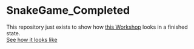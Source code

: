 # SnakeGame_Completed

This repository just exists to show how [this Workshop](https://github.com/CodingClubs-Berlin/SnakeCodingClub) looks in a finished state.  
[See how it looks like](https://codingclubs-berlin.github.io/SnakeGame_Completed/)
